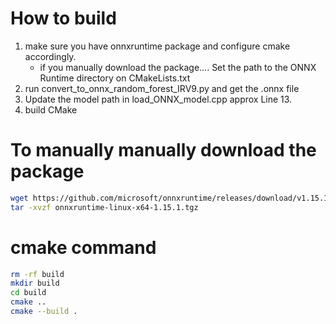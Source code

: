 # How to build
1. make sure you have onnxruntime package and configure cmake accordingly. 
    - if you manually download the package.... Set the path to the ONNX Runtime directory on CMakeLists.txt
2. run convert_to_onnx_random_forest_IRV9.py and get the .onnx file
3. Update the model path in load_ONNX_model.cpp approx Line 13.
3. build CMake

# To manually manually download the package
```bash
wget https://github.com/microsoft/onnxruntime/releases/download/v1.15.1/onnxruntime-linux-x64-1.15.1.tgz
tar -xvzf onnxruntime-linux-x64-1.15.1.tgz
```
# cmake command
```bash
rm -rf build
mkdir build
cd build
cmake ..
cmake --build .
```
